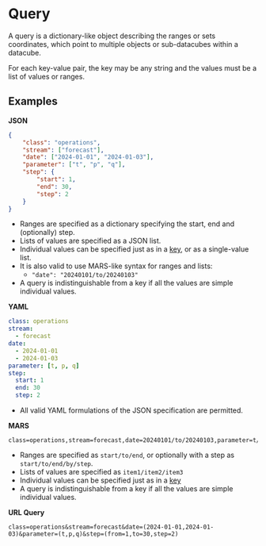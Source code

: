 # Query

A query is a dictionary-like object describing the ranges or sets coordinates, which point to multiple objects or sub-datacubes within a datacube.

For each key-value pair, the key may be any string and the values must be a list of values or ranges.

## Examples

**JSON**
```JSON
{
    "class": "operations",
    "stream": ["forecast"],
    "date": ["2024-01-01", "2024-01-03"],
    "parameter": ["t", "p", "q"],
    "step": {
        "start": 1,
        "end": 30,
        "step": 2
    }
}
```
* Ranges are specified as a dictionary specifying the start, end and (optionally) step.
* Lists of values are specified as a JSON list.
* Individual values can be specified just as in a [key](key.md), or as a single-value list.
* It is also valid to use MARS-like syntax for ranges and lists:
    * `"date": "20240101/to/20240103"`
* A query is indistinguishable from a key if all the values are simple individual values.

**YAML**
```YAML
class: operations
stream: 
  - forecast
date:
  - 2024-01-01
  - 2024-01-03
parameter: [t, p, q]
step:
  start: 1
  end: 30
  step: 2
```

* All valid YAML formulations of the JSON specification are permitted.

**MARS**
```
class=operations,stream=forecast,date=20240101/to/20240103,parameter=t/p/q,step=1/to/30/by/2
```
* Ranges are specified as `start/to/end`, or optionally with a step as `start/to/end/by/step`.
* Lists of values are specified as `item1/item2/item3`
* Individual values can be specified just as in a [key](key.md)
* A query is indistinguishable from a key if all the values are simple individual values.

**URL Query**
```
class=operations&stream=forecast&date=(2024-01-01,2024-01-03)&parameter=(t,p,q)&step=(from=1,to=30,step=2)
```